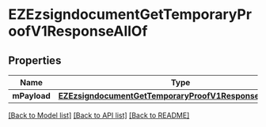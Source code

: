 # EZEzsigndocumentGetTemporaryProofV1ResponseAllOf

## Properties
Name | Type | Description | Notes
------------ | ------------- | ------------- | -------------
**mPayload** | [**EZEzsigndocumentGetTemporaryProofV1ResponseMPayload***](EZEzsigndocumentGetTemporaryProofV1ResponseMPayload.md) |  | 

[[Back to Model list]](../README.md#documentation-for-models) [[Back to API list]](../README.md#documentation-for-api-endpoints) [[Back to README]](../README.md)


